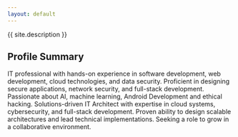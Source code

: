 ```yaml
---
layout: default
---
```


{{ site.description }}

## Profile Summary

IT professional with hands-on experience in software development, web development, cloud technologies, and data security. Proficient in designing secure applications, network security, and full-stack development. Passionate about AI, machine learning, Android Development and ethical hacking. Solutions-driven IT Architect with expertise in cloud systems, cybersecurity, and full-stack development. Proven ability to design scalable architectures and lead technical implementations. Seeking a role to grow in a collaborative environment.
